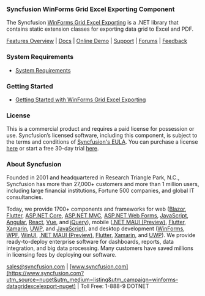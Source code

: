 ### Syncfusion WinForms Grid Excel Exporting Component
The Syncfusion [WinForms Grid Excel Exporting](https://www.syncfusion.com/winforms-ui-controls/datagrid#printing-and-exporting?utm_source=nuget&utm_medium=listing&utm_campaign=winforms-datagridexcelexport-nuget) is a .NET library that contains static extension classes for exporting data grid to Excel and PDF.

[Features Overview](https://www.syncfusion.com/winforms-ui-controls/datagrid#printing-and-exporting?utm_source=nuget&utm_medium=listing&utm_campaign=winforms-datagridexcelexport-nuget) | [Docs](https://help.syncfusion.com/windowsforms/datagrid/exporttoexcel?utm_source=nuget&utm_medium=listing&utm_campaign=winforms-datagridexcelexport-nuget) | [Online Demo](https://github.com/syncfusion/winforms-demos?utm_source=nuget&utm_medium=listing&utm_campaign=winforms-datagridexcelexport-nuget) | [Support](https://www.syncfusion.com/support/directtrac/incidents/newincident?utm_source=nuget&utm_medium=listing&utm_campaign=winforms-datagridexcelexport-nuget) | [Forums](https://www.syncfusion.com/forums/windowsforms?utm_source=nuget&utm_medium=listing&utm_campaign=winforms-datagridexcelexport-nuget) | [Feedback](https://www.syncfusion.com/feedback/winforms?utm_source=nuget&utm_medium=listing&utm_campaign=winforms-datagridexcelexport-nuget)

### System Requirements

* [System Requirements](https://help.syncfusion.com/windowsforms/installation/system-requirements?utm_source=nuget&utm_medium=listing&utm_campaign=winforms-datagridexcelexport-nuget)

### Getting Started

* [Getting Started with WinForms Grid Excel Exporting](https://help.syncfusion.com/windowsforms/datagrid/exporttoexcel?utm_source=nuget&utm_medium=listing&utm_campaign=winforms-datagridexcelexport-nuget)

### License

This is a commercial product and requires a paid license for possession or use. Syncfusion’s licensed software, including this component, is subject to the terms and conditions of [Syncfusion's EULA](https://www.syncfusion.com/eula/es/?utm_source=nuget&utm_medium=listing&utm_campaign=winforms-datagridexcelexport-nuget). You can purchase a license [here](https://www.syncfusion.com/sales/products?utm_source=nuget&utm_medium=listing&utm_campaign=winforms-datagridexcelexport-nuget) or start a free 30-day trial [here](https://www.syncfusion.com/account/manage-trials/start-trials?utm_source=nuget&utm_medium=listing&utm_campaign=winforms-datagridexcelexport-nuget).

### About Syncfusion

Founded in 2001 and headquartered in Research Triangle Park, N.C., Syncfusion has more than 27,000+ customers and more than 1 million users, including large financial institutions, Fortune 500 companies, and global IT consultancies.
 
Today, we provide 1700+ components and frameworks for web ([Blazor](https://www.syncfusion.com/blazor-components?utm_source=nuget&utm_medium=listing&utm_campaign=winforms-datagridexcelexport-nuget), [Flutter](https://www.syncfusion.com/flutter-widgets?utm_source=nuget&utm_medium=listing&utm_campaign=winforms-datagridexcelexport-nuget), [ASP.NET Core](https://www.syncfusion.com/aspnet-core-ui-controls?utm_source=nuget&utm_medium=listing&utm_campaign=winforms-datagridexcelexport-nuget), [ASP.NET MVC](https://www.syncfusion.com/aspnet-mvc-ui-controls?utm_source=nuget&utm_medium=listing&utm_campaign=winforms-datagridexcelexport-nuget), [ASP.NET Web Forms](https://www.syncfusion.com/jquery/aspnet-webforms-ui-controls?utm_source=nuget&utm_medium=listing&utm_campaign=winforms-datagridexcelexport-nuget), [JavaScript](https://www.syncfusion.com/javascript-ui-controls?utm_source=nuget&utm_medium=listing&utm_campaign=winforms-datagridexcelexport-nuget), [Angular](https://www.syncfusion.com/angular-ui-components?utm_source=nuget&utm_medium=listing&utm_campaign=winforms-datagridexcelexport-nuget), [React](https://www.syncfusion.com/react-ui-components?utm_source=nuget&utm_medium=listing&utm_campaign=winforms-datagridexcelexport-nuget), [Vue](https://www.syncfusion.com/vue-ui-components?utm_source=nuget&utm_medium=listing&utm_campaign=winforms-datagridexcelexport-nuget), and [jQuery](https://www.syncfusion.com/jquery-ui-widgets?utm_source=nuget&utm_medium=listing&utm_campaign=winforms-datagridexcelexport-nuget)), mobile ([.NET MAUI (Preview)](https://www.syncfusion.com/maui-controls?utm_source=nuget&utm_medium=listing&utm_campaign=winforms-datagridexcelexport-nuget), [Flutter](https://www.syncfusion.com/flutter-widgets?utm_source=nuget&utm_medium=listing&utm_campaign=winforms-datagridexcelexport-nuget), [Xamarin](https://www.syncfusion.com/xamarin-ui-controls?utm_source=nuget&utm_medium=listing&utm_campaign=winforms-datagridexcelexport-nuget), [UWP](https://www.syncfusion.com/uwp-ui-controls?utm_source=nuget&utm_medium=listing&utm_campaign=winforms-datagridexcelexport-nuget), and [JavaScript](https://www.syncfusion.com/javascript-ui-controls?utm_source=nuget&utm_medium=listing&utm_campaign=winforms-datagridexcelexport-nuget)), and desktop development ([WinForms](https://www.syncfusion.com/winforms-ui-controls?utm_source=nuget&utm_medium=listing&utm_campaign=winforms-datagridexcelexport-nuget), [WPF](https://www.syncfusion.com/wpf-controls?utm_source=nuget&utm_medium=listing&utm_campaign=winforms-datagridexcelexport-nuget), [WinUI](https://www.syncfusion.com/winui-controls?utm_source=nuget&utm_medium=listing&utm_campaign=winforms-datagridexcelexport-nuget), [.NET MAUI (Preview)](https://www.syncfusion.com/maui-controls?utm_source=nuget&utm_medium=listing&utm_campaign=winforms-datagridexcelexport-nuget), [Flutter](https://www.syncfusion.com/flutter-widgets?utm_source=nuget&utm_medium=listing&utm_campaign=winforms-datagridexcelexport-nuget), [Xamarin](https://www.syncfusion.com/xamarin-ui-controls?utm_source=nuget&utm_medium=listing&utm_campaign=winforms-datagridexcelexport-nuget), and [UWP](https://www.syncfusion.com/uwp-ui-controls?utm_source=nuget&utm_medium=listing&utm_campaign=winforms-datagridexcelexport-nuget)). We provide ready-to-deploy enterprise software for dashboards, reports, data integration, and big data processing. Many customers have saved millions in licensing fees by deploying our software.

[sales@syncfusion.com](mailto:sales@syncfusion.com?Subject=Syncfusion%20WinForms%20DataGridExport-%20NuGet) | [www.syncfusion.com](https://www.syncfusion.com?utm_source=nuget&utm_medium=listing&utm_campaign=winforms-datagridexcelexport-nuget) | Toll Free: 1-888-9 DOTNET


